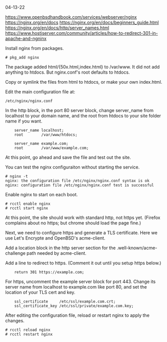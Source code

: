 04-13-22

https://www.openbsdhandbook.com/services/webserver/nginx
https://nginx.org/en/docs
https://nginx.org/en/docs/beginners_guide.html
https://nginx.org/en/docs/http/server_names.html
https://www.hostiserver.com/community/articles/how-to-redirect-301-in-apache-and-ngninx

Install nginx from packages.

```
# pkg_add nginx
```

The package added html/{50x.html,index.html} to /var/www. It did not add
anything to htdocs. But nginx.conf's root defaults to htdocs.

Copy or symlink the files from html to htdocs, or make your own index.html.


Edit the main configuration file at:

```
/etc/nginx/nginx.conf
```

In the http block, in the port 80 server block, change server_name from
localhost to your domain name, and the root from htdocs to your site
folder name if you want.

```
	server_name	localhost;
	root		/var/www/htdocs;
```

```
	server_name	example.com;
	root		/var/www/example.com;
```

At this point, go ahead and save the file and test out the site. 


You can test the nginx configuraiton without starting the service.

```
# nginx -t
nginx: the configuration file /etc/nginx/nginx.conf syntax is ok
nginx: configuration file /etc/nginx/nginx.conf test is successful
```

Enable nginx to start on each boot.

```
# rcctl enable nginx
# rcctl start nginx
```

At this point, the site should work with standard http, not https yet. 
(Firefox complains about no https; but chrome should load the page fine.)


Next, we need to configure https and generate a TLS certificate. Here we
use Let's Encrypte and OpenBSD's acme-client.

Add a location block in the http server section for the
.well-known/acme-challenge path needed by acme-client.











Add a line to redirect to https. (Comment it out until you setup https below.)

```
	return 301 https://example.com;
```

For https, uncomment the example server block for port 443. Change its
server name from localhost to example.com like port 80, and set the
location of your TLS cert and key.

```
	ssl_certificate		/etc/ssl/example.com.crt;
	ssl_certificate_key	/etc/ssl/private/example.com.key;
```



After editing the configuration file, reload or restart nginx to apply
the changes.

```
# rcctl reload nginx
# rcctl restart nginx
```

